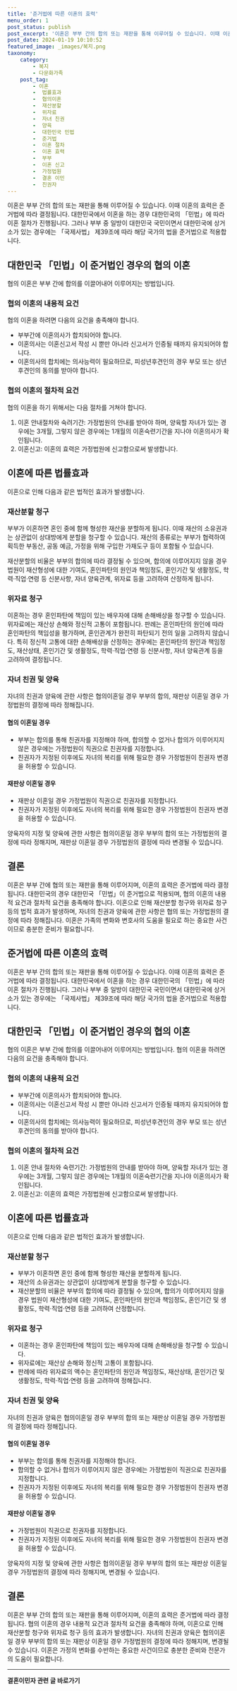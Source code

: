 ```yaml
---
title: '준거법에 따른 이혼의 효력'
menu_order: 1
post_status: publish
post_excerpt: '이혼은 부부 간의 합의 또는 재판을 통해 이루어질 수 있습니다. 이때 이혼의 효력은 준거법에 따라 결정됩니다. 대한민국에서 이혼을 하는 경우 대한민국의  민법 에 따라 이혼 절차가 진행됩니다. 그러나 부부 중 일방이 대한민국 국민이면서 대한민국에 상거소가 있는 경우에는  국제사법  제39조에 따라 해당 국가의 법을 준거법으로 적용합니다.'
post_date: 2024-01-19 10:10:52
featured_image: _images/복지.png
taxonomy:
    category:
        - 복지
        - 다문화가족
    post_tag:
        - 이혼
        -  법률효과
        -  협의이혼
        -  재산분할
        -  위자료
        -  자녀 친권
        -  양육
        -  대한민국 민법
        -  준거법
        -  이혼 절차
        -  이혼 효력
        -  부부
        -  이혼 신고
        -  가정법원
        -  결혼 이민
        -  친권자
---
```



이혼은 부부 간의 합의 또는 재판을 통해 이루어질 수 있습니다. 이때 이혼의 효력은 준거법에 따라 결정됩니다. 대한민국에서 이혼을 하는 경우 대한민국의 「민법」에 따라 이혼 절차가 진행됩니다. 그러나 부부 중 일방이 대한민국 국민이면서 대한민국에 상거소가 있는 경우에는 「국제사법」 제39조에 따라 해당 국가의 법을 준거법으로 적용합니다.

## 대한민국 「민법」이 준거법인 경우의 협의 이혼

협의 이혼은 부부 간에 합의를 이끌어내어 이루어지는 방법입니다.

### 협의 이혼의 내용적 요건

협의 이혼을 하려면 다음의 요건을 충족해야 합니다.

- 부부간에 이혼의사가 합치되어야 합니다.
- 이혼의사는 이혼신고서 작성 시 뿐만 아니라 신고서가 인증될 때까지 유지되어야 합니다.
- 이혼의사의 합치에는 의사능력이 필요하므로, 피성년후견인의 경우 부모 또는 성년후견인의 동의를 받아야 합니다.

### 협의 이혼의 절차적 요건

협의 이혼을 하기 위해서는 다음 절차를 거쳐야 합니다.

1. 이혼 안내절차와 숙려기간: 가정법원의 안내를 받아야 하며, 양육할 자녀가 있는 경우에는 3개월, 그렇지 않은 경우에는 1개월의 이혼숙련기간을 지나야 이혼의사가 확인됩니다.
2. 이혼신고: 이혼의 효력은 가정법원에 신고함으로써 발생합니다.

## 이혼에 따른 법률효과

이혼으로 인해 다음과 같은 법적인 효과가 발생합니다.

### 재산분할 청구

부부가 이혼하면 혼인 중에 함께 형성한 재산을 분할하게 됩니다. 이때 재산의 소유권과는 상관없이 상대방에게 분할을 청구할 수 있습니다. 재산의 종류로는 부부가 협력하여 획득한 부동산, 공동 예금, 가정을 위해 구입한 가재도구 등이 포함될 수 있습니다. 

재산분할의 비율은 부부의 합의에 따라 결정될 수 있으며, 합의에 이루어지지 않을 경우 법원이 재산형성에 대한 기여도, 혼인파탄의 원인과 책임정도, 혼인기간 및 생활정도, 학력·직업·연령 등 신분사항, 자녀 양육관계, 위자료 등을 고려하여 산정하게 됩니다.

### 위자료 청구

이혼하는 경우 혼인파탄에 책임이 있는 배우자에 대해 손해배상을 청구할 수 있습니다. 위자료에는 재산상 손해와 정신적 고통이 포함됩니다. 판례는 혼인파탄의 원인에 따라 혼인파탄의 책임성을 평가하며, 혼인관계가 완전히 파탄되기 전의 일을 고려하지 않습니다. 특히 정신적 고통에 대한 손해배상을 산정하는 경우에는 혼인파탄의 원인과 책임정도, 재산상태, 혼인기간 및 생활정도, 학력·직업·연령 등 신분사항, 자녀 양육관계 등을 고려하여 결정됩니다.

### 자녀 친권 및 양육

자녀의 친권과 양육에 관한 사항은 협의이혼일 경우 부부의 합의, 재판상 이혼일 경우 가정법원의 결정에 따라 정해집니다.

#### 협의 이혼일 경우

- 부부는 합의를 통해 친권자를 지정해야 하며, 합의할 수 없거나 합의가 이루어지지 않은 경우에는 가정법원이 직권으로 친권자를 지정합니다.
- 친권자가 지정된 이후에도 자녀의 복리를 위해 필요한 경우 가정법원이 친권자 변경을 허용할 수 있습니다.

#### 재판상 이혼일 경우

- 재판상 이혼일 경우 가정법원이 직권으로 친권자를 지정합니다.
- 친권자가 지정된 이후에도 자녀의 복리를 위해 필요한 경우 가정법원이 친권자 변경을 허용할 수 있습니다.

양육자의 지정 및 양육에 관한 사항은 협의이혼일 경우 부부의 합의 또는 가정법원의 결정에 따라 정해지며, 재판상 이혼일 경우 가정법원의 결정에 따라 변경될 수 있습니다.

## 결론

이혼은 부부 간에 협의 또는 재판을 통해 이루어지며, 이혼의 효력은 준거법에 따라 결정됩니다. 대한민국의 경우 대한민국 「민법」이 준거법으로 적용되며, 협의 이혼의 내용적 요건과 절차적 요건을 충족해야 합니다. 이혼으로 인해 재산분할 청구와 위자료 청구 등의 법적 효과가 발생하며, 자녀의 친권과 양육에 관한 사항은 협의 또는 가정법원의 결정에 따라 정해집니다. 이혼은 가족의 변화와 변호사의 도움을 필요로 하는 중요한 사건이므로 충분한 준비가 필요합니다.

## 준거법에 따른 이혼의 효력

이혼은 부부 간의 합의 또는 재판을 통해 이루어질 수 있습니다. 이때 이혼의 효력은 준거법에 따라 결정됩니다. 대한민국에서 이혼을 하는 경우 대한민국의 「민법」에 따라 이혼 절차가 진행됩니다. 그러나 부부 중 일방이 대한민국 국민이면서 대한민국에 상거소가 있는 경우에는 「국제사법」 제39조에 따라 해당 국가의 법을 준거법으로 적용합니다.

## 대한민국 「민법」이 준거법인 경우의 협의 이혼

협의 이혼은 부부 간에 합의를 이끌어내어 이루어지는 방법입니다. 협의 이혼을 하려면 다음의 요건을 충족해야 합니다.

### 협의 이혼의 내용적 요건

- 부부간에 이혼의사가 합치되어야 합니다.
- 이혼의사는 이혼신고서 작성 시 뿐만 아니라 신고서가 인증될 때까지 유지되어야 합니다.
- 이혼의사의 합치에는 의사능력이 필요하므로, 피성년후견인의 경우 부모 또는 성년후견인의 동의를 받아야 합니다.

### 협의 이혼의 절차적 요건

1. 이혼 안내 절차와 숙련기간: 가정법원의 안내를 받아야 하며, 양육할 자녀가 있는 경우에는 3개월, 그렇지 않은 경우에는 1개월의 이혼숙련기간을 지나야 이혼의사가 확인됩니다.
2. 이혼신고: 이혼의 효력은 가정법원에 신고함으로써 발생합니다.

## 이혼에 따른 법률효과

이혼으로 인해 다음과 같은 법적인 효과가 발생합니다.

### 재산분할 청구

- 부부가 이혼하면 혼인 중에 함께 형성한 재산을 분할하게 됩니다.
- 재산의 소유권과는 상관없이 상대방에게 분할을 청구할 수 있습니다.
- 재산분할의 비율은 부부의 합의에 따라 결정될 수 있으며, 합의가 이루어지지 않을 경우 법원이 재산형성에 대한 기여도, 혼인파탄의 원인과 책임정도, 혼인기간 및 생활정도, 학력·직업·연령 등을 고려하여 산정합니다.

### 위자료 청구

- 이혼하는 경우 혼인파탄에 책임이 있는 배우자에 대해 손해배상을 청구할 수 있습니다.
- 위자료에는 재산상 손해와 정신적 고통이 포함됩니다.
- 판례에 따라 위자료의 액수는 혼인파탄의 원인과 책임정도, 재산상태, 혼인기간 및 생활정도, 학력·직업·연령 등을 고려하여 정해집니다.

### 자녀 친권 및 양육

자녀의 친권과 양육은 협의이혼일 경우 부부의 합의 또는 재판상 이혼일 경우 가정법원의 결정에 따라 정해집니다.

#### 협의 이혼일 경우

- 부부는 합의를 통해 친권자를 지정해야 합니다.
- 합의할 수 없거나 합의가 이루어지지 않은 경우에는 가정법원이 직권으로 친권자를 지정합니다.
- 친권자가 지정된 이후에도 자녀의 복리를 위해 필요한 경우 가정법원이 친권자 변경을 허용할 수 있습니다.

#### 재판상 이혼일 경우

- 가정법원이 직권으로 친권자를 지정합니다.
- 친권자가 지정된 이후에도 자녀의 복리를 위해 필요한 경우 가정법원이 친권자 변경을 허용할 수 있습니다.

양육자의 지정 및 양육에 관한 사항은 협의이혼일 경우 부부의 합의 또는 재판상 이혼일 경우 가정법원의 결정에 따라 정해지며, 변경될 수 있습니다.

## 결론

이혼은 부부 간의 합의 또는 재판을 통해 이루어지며, 이혼의 효력은 준거법에 따라 결정됩니다. 협의 이혼의 경우 내용적 요건과 절차적 요건을 충족해야 하며, 이혼으로 인해 재산분할 청구와 위자료 청구 등의 효과가 발생합니다. 자녀의 친권과 양육은 협의이혼일 경우 부부의 합의 또는 재판상 이혼일 경우 가정법원의 결정에 따라 정해지며, 변경될 수 있습니다. 이혼은 가정의 변화를 수반하는 중요한 사건이므로 충분한 준비와 전문가의 도움이 필요합니다.
<!-- wp:separator -->
<hr class="wp-block-separator has-alpha-channel-opacity"/>
<!-- /wp:separator -->

<!-- wp:group {"backgroundColor":"base","layout":{"type":"constrained"}} -->
<div class="wp-block-group has-base-background-color has-background"><!-- wp:paragraph {"align":"center","fontSize":"medium"} -->
<p class="has-text-align-center has-large-font-size"><strong>결혼이민자 관련 글 바로가기</strong></p>
<!-- /wp:paragraph -->


<!-- wp:latest-posts
{"categories":[{"id":14581,"count":19,"description":"","link":"https://uknowlaw.com/category/%ea%b2%b0%ed%98%bc%ec%9d%b4%eb%af%bc%ec%9e%90/","name":"결혼이민자","slug":"결혼이민자","taxonomy":"category","parent":0,"meta":[],"_links":{"self":[{"href":"https://uknowlaw.com/wp-json/wp/v2/categories/14581"}],"collection":[{"href":"https://uknowlaw.com/wp-json/wp/v2/categories"}],"about":[{"href":"https://uknowlaw.com/wp-json/wp/v2/taxonomies/category"}],"wp:post_type":[{"href":"https://uknowlaw.com/wp-json/wp/v2/posts?categories=14581"}],"curies":[{"name":"wp","href":"https://api.w.org/{rel}","templated":true}]}}],"postsToShow":100,"excerptLength":28,"postLayout":"grid","columns":2,"featuredImageAlign":"left","featuredImageSizeSlug":"large","fontSize":"small"} /--></div>
<!-- /wp:group -->